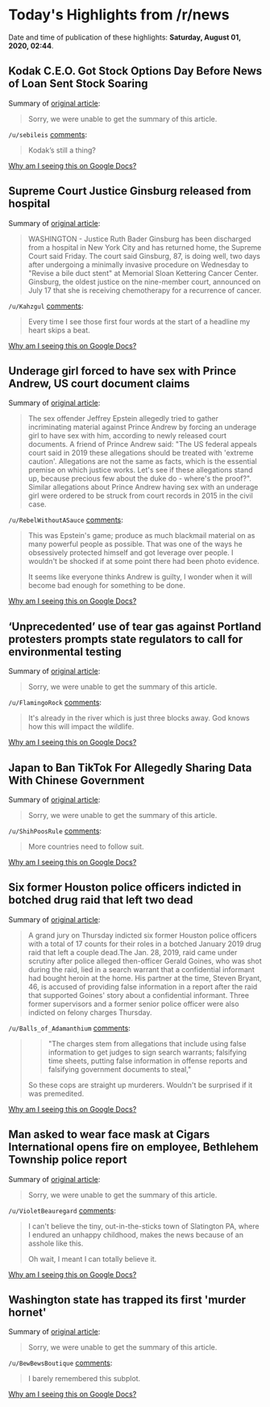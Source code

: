 # Today's Highlights from /r/news

Date and time of publication of these highlights: **Saturday, August 01, 2020, 02:44**.

## Kodak C.E.O. Got Stock Options Day Before News of Loan Sent Stock Soaring

Summary of [original article](https://www.nytimes.com/2020/07/31/business/kodak-ceo-stock-options.html):

> Sorry, we were unable to get the summary of this article.

`/u/sebileis` [comments](https://www.reddit.com/r/news/comments/i1j2lh/kodak_ceo_got_stock_options_day_before_news_of/):

> Kodak’s still a thing?

[Why am I seeing this on Google Docs?](https://docs.google.com/document/d/1Dc6We63vOXIZsc0op-Bt4abqkYjXzOigalQqFxmvvbM/edit?usp=sharing)

## Supreme Court Justice Ginsburg released from hospital

Summary of [original article](https://apnews.com/e5e3f97417af685cacd07b10d649faae):

> WASHINGTON - Justice Ruth Bader Ginsburg has been discharged from a hospital in New York City and has returned home, the Supreme Court said Friday. The court said Ginsburg, 87, is doing well, two days after undergoing a minimally invasive procedure on Wednesday to "Revise a bile duct stent" at Memorial Sloan Kettering Cancer Center. Ginsburg, the oldest justice on the nine-member court, announced on July 17 that she is receiving chemotherapy for a recurrence of cancer.

`/u/Kahzgul` [comments](https://www.reddit.com/r/news/comments/i1giiz/supreme_court_justice_ginsburg_released_from/):

> Every time I see those first four words at the start of a headline my heart skips a beat.

[Why am I seeing this on Google Docs?](https://docs.google.com/document/d/1Dc6We63vOXIZsc0op-Bt4abqkYjXzOigalQqFxmvvbM/edit?usp=sharing)

## Underage girl forced to have sex with Prince Andrew, US court document claims

Summary of [original article](https://www.theguardian.com/uk-news/2020/jul/31/underage-girl-forced-to-have-sex-with-prince-andrew-us-court-document-jeffrey-epstein):

> The sex offender Jeffrey Epstein allegedly tried to gather incriminating material against Prince Andrew by forcing an underage girl to have sex with him, according to newly released court documents. A friend of Prince Andrew said: "The US federal appeals court said in 2019 these allegations should be treated with 'extreme caution'. Allegations are not the same as facts, which is the essential premise on which justice works. Let's see if these allegations stand up, because precious few about the duke do - where's the proof?". Similar allegations about Prince Andrew having sex with an underage girl were ordered to be struck from court records in 2015 in the civil case.

`/u/RebelWithoutASauce` [comments](https://www.reddit.com/r/news/comments/i1b1zp/underage_girl_forced_to_have_sex_with_prince/):

> This was Epstein's game; produce as much blackmail material on as many powerful people as possible. That was one of the ways he obsessively protected himself and got leverage over people. I wouldn't be shocked if at some point there had been photo evidence.   
> 
> 
> It seems like everyone thinks Andrew is guilty, I wonder when it will become bad enough for something to be done.

[Why am I seeing this on Google Docs?](https://docs.google.com/document/d/1Dc6We63vOXIZsc0op-Bt4abqkYjXzOigalQqFxmvvbM/edit?usp=sharing)

## ‘Unprecedented’ use of tear gas against Portland protesters prompts state regulators to call for environmental testing

Summary of [original article](https://www.oregonlive.com/environment/2020/07/unprecedented-use-of-tear-gas-against-portland-protesters-prompts-state-regulators-to-call-for-environmental-testing.html):

> Sorry, we were unable to get the summary of this article.

`/u/FlamingoRock` [comments](https://www.reddit.com/r/news/comments/i1bx0v/unprecedented_use_of_tear_gas_against_portland/):

> It's already in the river which is just three blocks away. God knows how this will impact the wildlife.

[Why am I seeing this on Google Docs?](https://docs.google.com/document/d/1Dc6We63vOXIZsc0op-Bt4abqkYjXzOigalQqFxmvvbM/edit?usp=sharing)

## Japan to Ban TikTok For Allegedly Sharing Data With Chinese Government

Summary of [original article](https://dgs.com.np/scienceandtech/japan-to-ban-tiktok-for-allegedly-sharing-data-with-chinese-government/):

> Sorry, we were unable to get the summary of this article.

`/u/ShihPoosRule` [comments](https://www.reddit.com/r/news/comments/i1aiyu/japan_to_ban_tiktok_for_allegedly_sharing_data/):

> More countries need to follow suit.

[Why am I seeing this on Google Docs?](https://docs.google.com/document/d/1Dc6We63vOXIZsc0op-Bt4abqkYjXzOigalQqFxmvvbM/edit?usp=sharing)

## Six former Houston police officers indicted in botched drug raid that left two dead

Summary of [original article](https://www.nbcnews.com/news/us-news/six-former-houston-police-officers-indicted-botched-drug-raid-left-n1235461):

> A grand jury on Thursday indicted six former Houston police officers with a total of 17 counts for their roles in a botched January 2019 drug raid that left a couple dead.The Jan. 28, 2019, raid came under scrutiny after police alleged then-officer Gerald Goines, who was shot during the raid, lied in a search warrant that a confidential informant had bought heroin at the home. His partner at the time, Steven Bryant, 46, is accused of providing false information in a report after the raid that supported Goines' story about a confidential informant. Three former supervisors and a former senior police officer were also indicted on felony charges Thursday.

`/u/Balls_of_Adamanthium` [comments](https://www.reddit.com/r/news/comments/i1bn14/six_former_houston_police_officers_indicted_in/):

> >"The charges stem from allegations that include using false information to get judges to sign search warrants; falsifying time sheets, putting false information in offense reports and falsifying government documents to steal,"
> 
> 
> 
> So these cops are straight up murderers. Wouldn't be surprised if it was premedited.

[Why am I seeing this on Google Docs?](https://docs.google.com/document/d/1Dc6We63vOXIZsc0op-Bt4abqkYjXzOigalQqFxmvvbM/edit?usp=sharing)

## Man asked to wear face mask at Cigars International opens fire on employee, Bethlehem Township police report

Summary of [original article](https://www.mcall.com/news/police/mc-nws-bethlehem-township-shots-fired-20200731-wtuxlh6xdbau7a377hkf5ekudy-story.html):

> Sorry, we were unable to get the summary of this article.

`/u/VioletBeauregard` [comments](https://www.reddit.com/r/news/comments/i1ja09/man_asked_to_wear_face_mask_at_cigars/):

> I can't believe the tiny, out-in-the-sticks town of Slatington PA, where I endured an unhappy childhood, makes the news because of an asshole like this.
> 
> Oh wait, I meant I can totally believe it.

[Why am I seeing this on Google Docs?](https://docs.google.com/document/d/1Dc6We63vOXIZsc0op-Bt4abqkYjXzOigalQqFxmvvbM/edit?usp=sharing)

## Washington state has trapped its first 'murder hornet'

Summary of [original article](https://www.cnn.com/2020/07/31/us/murder-hornet-trapped-washington-state-trnd/index.html?utm_source=feedburner&utm_medium=feed&utm_campaign=Feed%3A+rss%2Fcnn_latest+%28RSS%3A+CNN+-+Most+Recent%29):

> Sorry, we were unable to get the summary of this article.

`/u/BewBewsBoutique` [comments](https://www.reddit.com/r/news/comments/i1hivz/washington_state_has_trapped_its_first_murder/):

> I barely remembered this subplot.

[Why am I seeing this on Google Docs?](https://docs.google.com/document/d/1Dc6We63vOXIZsc0op-Bt4abqkYjXzOigalQqFxmvvbM/edit?usp=sharing)

